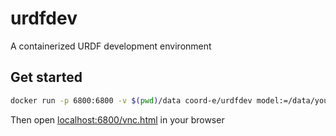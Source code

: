 # urdfdev

A containerized URDF development environment

## Get started

```bash
docker run -p 6800:6800 -v $(pwd)/data coord-e/urdfdev model:=/data/your_robot.urdf
```

Then open [localhost:6800/vnc.html](localhost:6800/vnc.html) in your browser
